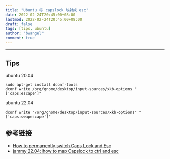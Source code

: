 ```yaml
---
title: "Ubuntu 将 capslock 映射成 esc"
date: 2022-02-24T20:45:00+08:00
lastmod: 2022-02-24T20:45:00+08:00
draft: false
tags: [tips, ubuntu]
author: "bwangel"
comment: true
---
```


<!--more-->

---

## Tips

ubuntu 20.04

```
sudo apt-get install dconf-tools
dconf write /org/gnome/desktop/input-sources/xkb-options "['caps:escape']"
```

ubuntu 22.04

```
dconf write "/org/gnome/desktop/input-sources/xkb-options" "['caps:swapescape']"
```

## 参考链接

- [How to permanently switch Caps Lock and Esc](https://askubuntu.com/a/365701/581894)
- [jammy 22.04: how to map Capslock to ctrl and esc](https://askubuntu.com/a/1415659/581894)
